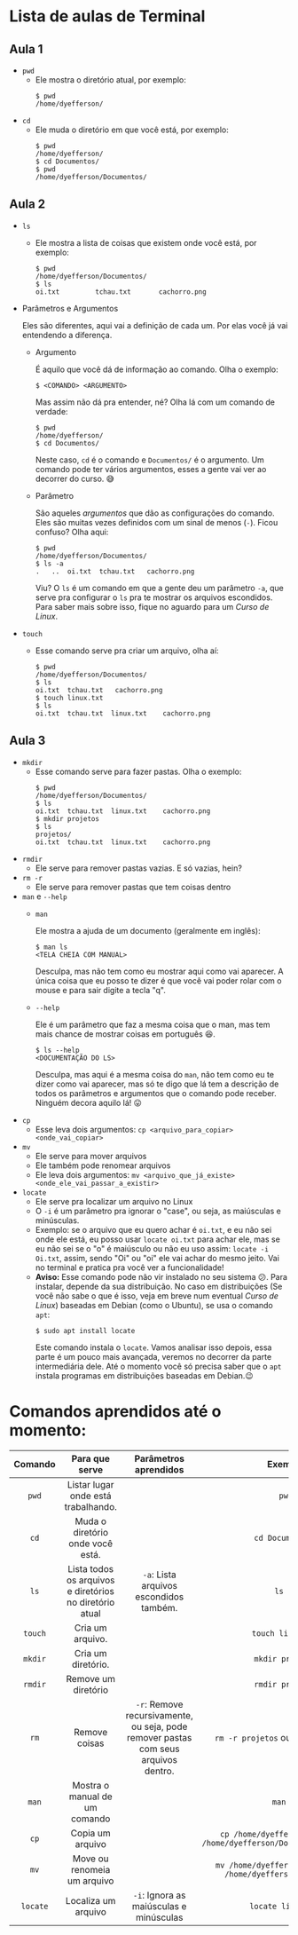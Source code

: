 # Lista de aulas de Terminal

## Aula 1

* `pwd`
	* Ele mostra o diretório atual, por exemplo:
		```
		$ pwd
		/home/dyefferson/
		```
* `cd`
	* Ele muda o diretório em que você está, por exemplo:
		```
		$ pwd
		/home/dyefferson/
		$ cd Documentos/
		$ pwd
		/home/dyefferson/Documentos/
		```

## Aula 2

* `ls`
	* Ele mostra a lista de coisas que existem onde você está, por exemplo:
		```
		$ pwd
		/home/dyefferson/Documentos/
		$ ls
		oi.txt         tchau.txt       cachorro.png
		```
* Parâmetros e Argumentos

	Eles são diferentes, aqui vai a definição de cada um. Por elas você já vai entendendo a diferença.
	* Argumento
	
		É aquilo que você dá de informação ao comando. Olha o exemplo:
		```
		$ <COMANDO> <ARGUMENTO>
		```
		Mas assim não dá pra entender, né? Olha lá com um comando de verdade:
		```
		$ pwd
		/home/dyefferson/
		$ cd Documentos/
		```
		Neste caso, `cd` é o comando e `Documentos/` é o argumento. Um comando pode ter vários argumentos, esses a gente vai ver ao decorrer do curso. 😅
	* Parâmetro
	
		São aqueles *argumentos* que dão as configurações do comando. Eles são muitas vezes definidos com um sinal de menos (`-`). Ficou confuso? Olha aqui:
		```
		$ pwd
		/home/dyefferson/Documentos/
		$ ls -a
		.	..	oi.txt	tchau.txt	cachorro.png
		```
		Viu? O `ls` é um comando em que a gente deu um parâmetro `-a`, que serve pra configurar o `ls` pra te mostrar os arquivos escondidos. Para saber mais sobre isso, fique no aguardo para um *Curso de Linux*.

* `touch`
	* Esse comando serve pra criar um arquivo, olha aí:
		```
		$ pwd
		/home/dyefferson/Documentos/
		$ ls
		oi.txt	tchau.txt	cachorro.png
		$ touch linux.txt
		$ ls
		oi.txt	tchau.txt  linux.txt	cachorro.png
		```
## Aula 3

* `mkdir`
	* Esse comando serve para fazer pastas. Olha o exemplo:
		```
		$ pwd
		/home/dyefferson/Documentos/
		$ ls
		oi.txt	tchau.txt  linux.txt	cachorro.png
		$ mkdir projetos
		$ ls
		projetos/
		oi.txt	tchau.txt  linux.txt	cachorro.png
		```
* `rmdir`
	* Ele serve para remover pastas vazias. E só vazias, hein?
* `rm -r`
	* Ele serve para remover pastas que tem coisas dentro
* `man` e `--help`
	* `man`

		Ele mostra a ajuda de um documento (geralmente em inglês):
		```
		$ man ls
		<TELA CHEIA COM MANUAL>
		```
		Desculpa, mas não tem como eu mostrar aqui como vai aparecer. A única coisa que eu posso te dizer é que você vai poder rolar com o mouse e para sair digite a tecla "q".
	* `--help`

		Ele é um parâmetro que faz a mesma coisa que o man, mas tem mais chance de mostrar coisas em português 😆.
		```
		$ ls --help
		<DOCUMENTAÇÃO DO LS>
		```
		Desculpa, mas aqui é a mesma coisa do `man`, não tem como eu te dizer como vai aparecer, mas só te digo que lá tem a descrição de todos os parâmetros e argumentos que o comando pode receber. Ninguém decora aquilo lá! 😛
* `cp`
	* Esse leva dois argumentos: `cp <arquivo_para_copiar> <onde_vai_copiar>`
* `mv`
	* Ele serve para mover arquivos
	* Ele também pode renomear arquivos
	* Ele leva dois argumentos: `mv <arquivo_que_já_existe> <onde_ele_vai_passar_a_existir>`
* `locate`
	* Ele serve pra localizar um arquivo no Linux
	* O `-i` é um parâmetro pra ignorar o "case", ou seja, as maiúsculas e minúsculas.
	* Exemplo: se o arquivo que eu quero achar é `oi.txt`, e eu não sei onde ele está, eu posso usar `locate oi.txt` para achar ele, mas se eu não sei se o "o" é maiúsculo ou não eu uso assim: `locate -i Oi.txt`, assim, sendo "Oi" ou "oi" ele vai achar do mesmo jeito. Vai no terminal e pratica pra você ver a funcionalidade!
	* **Aviso:** Esse comando pode não vir instalado no seu sistema 😕. Para instalar, depende da sua distribuição. No caso em distribuições (Se você não sabe o que é isso, veja em breve num eventual *Curso de Linux*) baseadas em Debian (como o Ubuntu), se usa o comando `apt`:
		```
		$ sudo apt install locate
		```
		Este comando instala o `locate`. Vamos analisar isso depois, essa parte é um pouco mais avançada, veremos no decorrer da parte intermediária dele. Até o momento você só precisa saber que o `apt` instala programas em distribuições baseadas em Debian.😉

# Comandos aprendidos até o momento:

Comando | Para que serve | Parâmetros aprendidos | Exemplo
:---: | :---: | :---: | :---:
`pwd` | Listar lugar onde está trabalhando. | | ```pwd```
`cd` | Muda o diretório onde você está. | | ```cd Documentos/```
`ls` | Lista todos os arquivos e diretórios no diretório atual | `-a`: Lista arquivos escondidos também. | ```ls -a```
`touch` | Cria um arquivo. | | ```touch linux.txt```
`mkdir` | Cria um diretório. | | ```mkdir projetos```
`rmdir` | Remove um diretório | | ```rmdir projetos```
`rm` | Remove coisas | `-r`: Remove recursivamente, ou seja, pode remover pastas com seus arquivos dentro. | ```rm -r projetos``` ou ```rm windows.txt```
`man` | Mostra o manual de um comando | | ```man ls```
`cp` | Copia um arquivo | | ```cp /home/dyefferson/linux.txt /home/dyefferson/Documentos/legal.txt```
`mv` | Move ou renomeia um arquivo | | ```mv /home/dyefferson/windows.txt /home/dyefferson/Documentos```
`locate` | Localiza um arquivo | `-i`: Ignora as maiúsculas e minúsculas | ```locate linux.txt```
